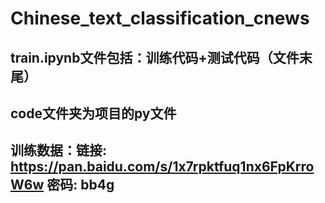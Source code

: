 # Chinese_text_classification_cnews <br>
## train.ipynb文件包括：训练代码+测试代码（文件末尾）<br>
## code文件夹为项目的py文件 <br>
## 训练数据：链接: https://pan.baidu.com/s/1x7rpktfuq1nx6FpKrroW6w  密码: bb4g
